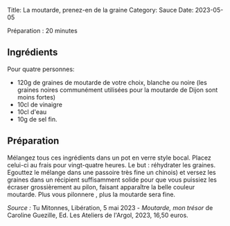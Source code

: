 Title: La moutarde, prenez-en de la graine
Category: Sauce
Date: 2023-05-05

Préparation : 20 minutes

## Ingrédients

Pour quatre personnes:

* 120g de graines de moutarde de votre choix, blanche ou noire (les graines noires communément utilisées pour la moutarde de Dijon sont moins fortes)
* 10cl de vinaigre
* 10cl d'eau
* 10g de sel fin.

## Préparation

Mélangez tous ces ingrédients dans un pot en verre style bocal. Placez celui-ci au frais pour
vingt-quatre heures. Le but : réhydrater les graines. Egouttez le mélange dans une passoire très fine
un chinois) et versez les graines dans un récipient suffisamment solide pour que vous puissiez les
écraser grossièrement au pilon, faisant apparaître la belle couleur moutarde. Plus vous pilonnere
, plus la moutarde sera fine.


*Source :* Tu Mitonnes, Libération, 5 mai 2023 - *Moutarde, mon trésor* de Caroline Guezille, Ed. Les Ateliers de l'Argol, 2023, 16,50 euros.

